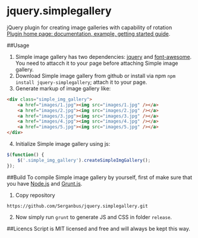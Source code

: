 # jquery.simplegallery
jQuery plugin for creating image galleries with capability of rotation   
[Plugin home page: documentation, example, getting started guide](http://codengineering.ru/post/33).

##Usage
1) Simple image gallery has two dependencies: [jquery](http://jquery.com/) and [font-awesome](http://fontawesome.io/). 
You need to attacch it to your page before attaching Simple image gallery.
2) Download Simple image gallery from github or install via npm ```npm install jquery-simplegallery```; attach it to your page.
3) Generate markup of image gallery like:   
```html
<div class="simple_img_gallery">
	<a href="images/1.jpg"><img src="images/1.jpg" /></a>
	<a href="images/2.jpg"><img src="images/2.jpg" /></a>
	<a href="images/3.jpg"><img src="images/3.jpg" /></a>
	<a href="images/4.jpg"><img src="images/4.jpg" /></a>
	<a href="images/5.jpg"><img src="images/5.jpg" /></a>
</div>
```   
4) Initialize Simple image gallery using js:   
```js
$(function() {
	$('.simple_img_gallery').createSimpleImgGallery();
});
```

##Build
To compile Simple image gallery by yourself, first of make sure that you have [Node.js](Node.js) 
and [Grunt.js](https://github.com/cowboy/grunt).   
1) Copy repository   
```
https://github.com/Serganbus/jquery.simplegallery.git
```   
2) Now simply run ```grunt``` to generate JS and CSS in folder ```release```.

##Licencs
Script is MIT licensed and free and will always be kept this way.
